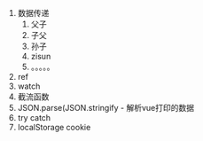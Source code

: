 1. 数据传递
   1. 父子
   2. 子父
   3. 孙子
   4. zisun
   5. 。。。。。
2. ref
3. watch
4. 截流函数
5. JSON.parse(JSON.stringify  - 解析vue打印的数据
6. try catch
7. localStorage cookie
